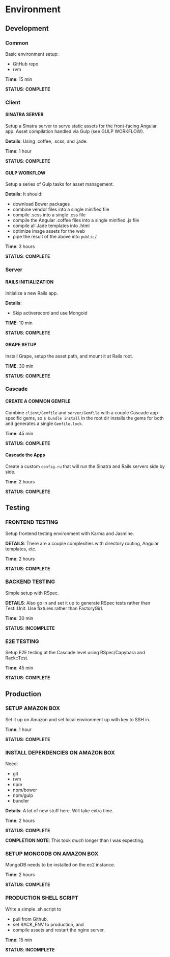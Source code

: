 # Environment

## Development

### Common

Basic environment setup:

* GitHub repo
* rvm

**Time**: 15 min

**STATUS**: **COMPLETE**

### Client

#### SINATRA SERVER

Setup a Sinatra server to serve static assets for the front-facing Angular app.  Asset compilation handled via Gulp (see GULP WORKFLOW).

**Details**: Using .coffee, .scss, and .jade.

**Time**: 1 hour

**STATUS**: **COMPLETE**

#### GULP WORKFLOW

Setup a series of Gulp tasks for asset management.

**Details:** It should:

* download Bower packages
* combine vendor files into a single minified file
* compile .scss into a single .css file
* compile the Angular .coffee files into a single minified .js file
* compile all Jade templates into .html
* optimize image assets for the web
* pipe the result of the above into `public/`

**Time**: 3 hours

**STATUS**: **COMPLETE**

### Server

#### RAILS INITIALIZATION

Initialize a new Rails app.

**Details**:
* Skip activerecord and use Mongoid

**TIME**: 10 min

**STATUS**: **COMPLETE**

#### GRAPE SETUP

Install Grape, setup the asset path, and mount it at Rails root.

**TIME**: 30 min

**STATUS**: **COMPLETE**

### Cascade

#### CREATE A COMMON GEMFILE

Combine `client/Gemfile` and `server/Gemfile` with a couple Cascade app-specific gems, so `$ bundle install` in the root dir installs the gems for both and generates a single `Gemfile.lock`.

**Time**: 45 min

**STATUS**: **COMPLETE**

#### Cascade the Apps

Create a custom `config.ru` that will run the Sinatra and Rails servers side by side.

**Time**: 2 hours

**STATUS**: **COMPLETE**

## Testing

### FRONTEND TESTING

Setup frontend testing environment with Karma and Jasmine.

**DETAILS**: There are a couple complexities with directory routing, Angular templates, etc.

**Time**: 2 hours

**STATUS**: **COMPLETE**

### BACKEND TESTING

Simple setup with RSpec.

**DETAILS**: Also go in and set it up to generate RSpec tests rather than Test::Unit.  Use fixtures rather than FactoryGirl.

**Time**: 30 min

**STATUS**: **INCOMPLETE**

### E2E TESTING

Setup E2E testing at the Cascade level using RSpec/Capybara and Rack::Test.

**Time**: 45 min

**STATUS**: **COMPLETE**

## Production

### SETUP AMAZON BOX

Set it up on Amazon and set local environment up with key to SSH in.

**Time**: 1 hour

**STATUS**: **COMPLETE**

### INSTALL DEPENDENCIES ON AMAZON BOX

Need:

* git
* rvm
* npm
* npm/bower
* npm/gulp
* bundler

**Details**: A lot of new stuff here.  Will take extra time.

**Time**: 2 hours

**STATUS**: **COMPLETE**

**COMPLETION NOTE**: This took _much_ longer than I was expecting.

### SETUP MONGODB ON AMAZON BOX

MongoDB needs to be installed on the ec2 instance.

**Time**: 2 hours

**STATUS**: **COMPLETE**

### PRODUCTION SHELL SCRIPT

Write a simple .sh script to

* pull from Github,
* set RACK_ENV to production, and
* compile assets and restart the nginx server.

**Time**: 15 min

**STATUS**: **INCOMPLETE**